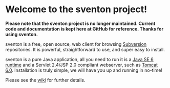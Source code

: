 # Welcome to the sventon project! #

__Please note that the sventon project is no longer maintained. Current code and documentation is kept here at GitHub for reference. Thanks for using sventon.__

sventon is a free, open source, web client for browsing [Subversion](http://subversion.apache.org/) repositories. It is powerful, straightforward to use, and super easy to install.

sventon is a pure Java application, all you need to run it is a [Java SE 6 runtime](http://www.oracle.com/technetwork/java/javase/downloads/) and a Servlet 2.4/JSP 2.0 compliant webserver, such as [Tomcat 6.0](http://tomcat.apache.org/). Installation is truly simple, we will have you up and running in no-time!

Please see the [wiki](https://github.com/sventonsvn/sventon/wiki) for further details.
